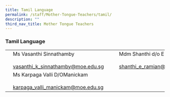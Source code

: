 ```yaml
---
title: Tamil Language
permalink: /staff/Mother-Tongue-Teachers/tamil/
description: ""
third_nav_title: Mother Tongue Teachers
---
```

### Tamil Language 

|  	|  	|  	|  	|  	|
|---	|---	|---	|---	|---	|
| | Ms Vasanthi Sinnathamby<br><br>vasanthi_k_sinnathamby@moe.edu.sg 	|  	|  	| Mdm Shanthi d/o E Ramian<br><br>shanthi_e_ramian@moe.edu.sg 	|
|	| Ms Karpaga Valli D/OManickam<br><br>karpaga_valli_manickam@moe.edu.sg 	|   	|   	|   	|